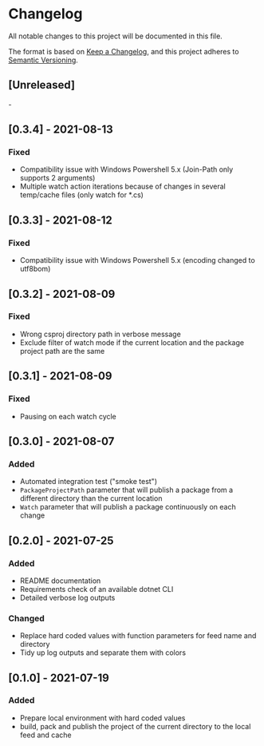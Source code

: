 # Changelog

All notable changes to this project will be documented in this file.

The format is based on [Keep a Changelog](https://keepachangelog.com/en/1.0.0/),
and this project adheres to [Semantic Versioning](https://semver.org/spec/v2.0.0.html).

## [Unreleased]

\-

## [0.3.4] - 2021-08-13

### Fixed

-   Compatibility issue with Windows Powershell 5.x (Join-Path only supports 2 arguments)
-   Multiple watch action iterations because of changes in several temp/cache files (only watch for *.cs)

## [0.3.3] - 2021-08-12

### Fixed

-   Compatibility issue with Windows Powershell 5.x (encoding changed to utf8bom)

## [0.3.2] - 2021-08-09

### Fixed

-   Wrong csproj directory path in verbose message
-   Exclude filter of watch mode if the current location and the package project path are the same

## [0.3.1] - 2021-08-09

### Fixed

-   Pausing on each watch cycle

## [0.3.0] - 2021-08-07

###  Added

-   Automated integration test ("smoke test")
-   `PackageProjectPath` parameter that will publish a package from a different directory than the current location
-   `Watch` parameter that will publish a package continuously on each change

## [0.2.0] - 2021-07-25

### Added

-   README documentation
-   Requirements check of an available dotnet CLI
-   Detailed verbose log outputs

### Changed

-   Replace hard coded values with function parameters for feed name and directory
-   Tidy up log outputs and separate them with colors

## [0.1.0] - 2021-07-19

### Added

-   Prepare local environment with hard coded values
-   build, pack and publish the project of the current directory to the local feed and cache
